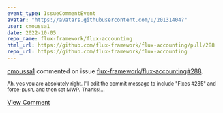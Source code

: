 ```yaml
---
event_type: IssueCommentEvent
avatar: "https://avatars.githubusercontent.com/u/20131404?"
user: cmoussa1
date: 2022-10-05
repo_name: flux-framework/flux-accounting
html_url: https://github.com/flux-framework/flux-accounting/pull/288
repo_url: https://github.com/flux-framework/flux-accounting
---
```


<a href='https://github.com/cmoussa1' target='_blank'>cmoussa1</a> commented on issue <a href='https://github.com/flux-framework/flux-accounting/pull/288' target='_blank'>flux-framework/flux-accounting#288</a>.

<small>Ah, yes you are absolutely right. I'll edit the commit message to include "Fixes #285" and force-push, and then set MWP. Thanks!...</small>

<a href='https://github.com/flux-framework/flux-accounting/pull/288' target='_blank'>View Comment</a>